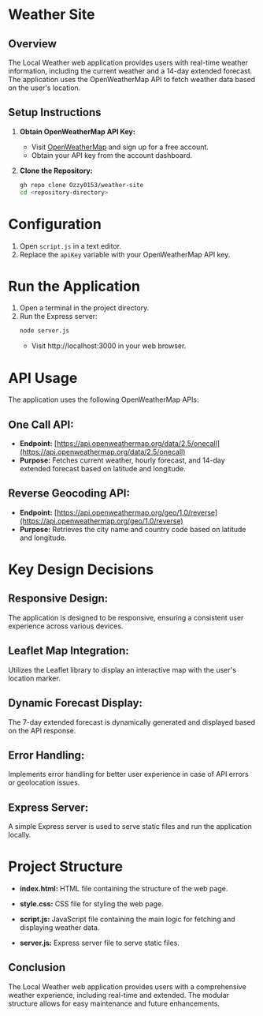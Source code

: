 # Weather Site

## Overview

The Local Weather web application provides users with real-time weather information, including the current weather and a 14-day extended forecast. The application uses the OpenWeatherMap API to fetch weather data based on the user's location.

## Setup Instructions

1. **Obtain OpenWeatherMap API Key:**
   - Visit [OpenWeatherMap](https://openweathermap.org/) and sign up for a free account.
   - Obtain your API key from the account dashboard.

2. **Clone the Repository:**
   ```bash
   gh repo clone Ozzy0153/weather-site
   cd <repository-directory>
   ```
   
# Configuration

1. Open `script.js` in a text editor.
2. Replace the `apiKey` variable with your OpenWeatherMap API key.

# Run the Application

1. Open a terminal in the project directory.
2. Run the Express server:
   ```bash
   node server.js
    ```
   - Visit http://localhost:3000 in your web browser.
  
# API Usage

The application uses the following OpenWeatherMap APIs:

## One Call API:

- **Endpoint:** [https://api.openweathermap.org/data/2.5/onecall](https://api.openweathermap.org/data/2.5/onecall)
- **Purpose:** Fetches current weather, hourly forecast, and 14-day extended forecast based on latitude and longitude.

## Reverse Geocoding API:

- **Endpoint:** [https://api.openweathermap.org/geo/1.0/reverse](https://api.openweathermap.org/geo/1.0/reverse)
- **Purpose:** Retrieves the city name and country code based on latitude and longitude.


# Key Design Decisions

## Responsive Design:

The application is designed to be responsive, ensuring a consistent user experience across various devices.

## Leaflet Map Integration:

Utilizes the Leaflet library to display an interactive map with the user's location marker.

## Dynamic Forecast Display:

The 7-day extended forecast is dynamically generated and displayed based on the API response.

## Error Handling:

Implements error handling for better user experience in case of API errors or geolocation issues.

## Express Server:

A simple Express server is used to serve static files and run the application locally.

# Project Structure

- **index.html:**
  HTML file containing the structure of the web page.

- **style.css:**
  CSS file for styling the web page.

- **script.js:**
  JavaScript file containing the main logic for fetching and displaying weather data.

- **server.js:**
  Express server file to serve static files.


## Conclusion

The Local Weather web application provides users with a comprehensive weather experience, including real-time and extended. The modular structure allows for easy maintenance and future enhancements.
